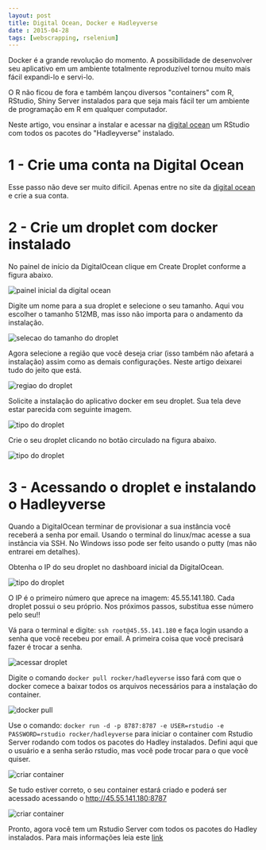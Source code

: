 ```yaml
---
layout: post
title: Digital Ocean, Docker e Hadleyverse
date : 2015-04-28
tags: [webscrapping, rselenium]
--- 
```


Docker é a grande revolução do momento. A possibilidade de desenvolver seu aplicativo em um ambiente totalmente reproduzível tornou muito mais fácil expandi-lo e servi-lo.

O R não ficou de fora e também lançou diversos "containers" com R, RStudio, Shiny Server instalados para que seja mais fácil ter um ambiente de programação em R em qualquer computador.

Neste artigo, vou ensinar a instalar e acessar na [digital ocean](https://www.digitalocean.com/) um RStudio com todos os pacotes do "Hadleyverse" instalado.

# 1 - Crie uma conta na Digital Ocean

Esse passo não deve ser muito difícil. Apenas entre no site da [digital ocean](https://www.digitalocean.com/) e crie a sua conta.

# 2 - Crie um droplet com docker instalado

No painel de início da DigitalOcean clique em Create Droplet conforme a figura abaixo.

![painel inicial da digital ocean](https://dl.dropboxusercontent.com/u/40339739/jekyll/2015-04-28-docker-hadleyverse-digitalocean/fig1.PNG)

Digite um nome para a sua droplet e selecione o seu tamanho. Aqui vou escolher o tamanho 512MB, mas isso não importa para o andamento da instalação.

![selecao do tamanho do droplet](https://dl.dropboxusercontent.com/u/40339739/jekyll/2015-04-28-docker-hadleyverse-digitalocean/fig2.PNG)

Agora selecione a região que você deseja criar (isso também não afetará a instalação) assim como as demais configurações. Neste artigo deixarei tudo do jeito que está.

![regiao do droplet](https://dl.dropboxusercontent.com/u/40339739/jekyll/2015-04-28-docker-hadleyverse-digitalocean/fig3.PNG)

Solicite a instalação do aplicativo docker em seu droplet. Sua tela deve estar parecida com seguinte imagem.

![tipo do droplet](https://dl.dropboxusercontent.com/u/40339739/jekyll/2015-04-28-docker-hadleyverse-digitalocean/fig4.PNG)

Crie o seu droplet clicando no botão circulado na figura abaixo.

![tipo do droplet](https://dl.dropboxusercontent.com/u/40339739/jekyll/2015-04-28-docker-hadleyverse-digitalocean/fig5.PNG)

# 3 - Acessando o droplet e instalando o Hadleyverse

Quando a DigitalOcean terminar de provisionar a sua instância você receberá a senha por email. Usando o terminal do linux/mac acesse a sua instância via SSH. No Windows isso pode ser feito usando o putty (mas não entrarei em detalhes).

Obtenha o IP do seu droplet no dashboard inicial da DigitalOcean.

![tipo do droplet](https://dl.dropboxusercontent.com/u/40339739/jekyll/2015-04-28-docker-hadleyverse-digitalocean/fig6.PNG)

O IP é o primeiro número que aprece na imagem: 45.55.141.180. Cada droplet possui o seu próprio. Nos próximos passos, substitua esse número pelo seu!!

Vá para o terminal e digite: `ssh root@45.55.141.180` e faça login usando a senha que você recebeu por email. A primeira coisa que você precisará fazer é trocar a senha.

![acessar droplet](https://dl.dropboxusercontent.com/u/40339739/jekyll/2015-04-28-docker-hadleyverse-digitalocean/fig7.PNG)

Digite o comando `docker pull rocker/hadleyverse` isso fará com que o docker comece a baixar todos os arquivos necessários para a instalação do container.

![docker pull](https://dl.dropboxusercontent.com/u/40339739/jekyll/2015-04-28-docker-hadleyverse-digitalocean/fig8.PNG)

Use o comando: `docker run -d -p 8787:8787 -e USER=rstudio -e PASSWORD=rstudio rocker/hadleyverse` para iniciar o container com Rstudio Server rodando com todos os pacotes do Hadley instalados. Defini aqui que o usuário e a senha serão rstudio, mas você pode trocar para o que você quiser.

![criar container](https://dl.dropboxusercontent.com/u/40339739/jekyll/2015-04-28-docker-hadleyverse-digitalocean/fig9.PNG)

Se tudo estiver correto, o seu container estará criado e poderá ser acessado acessando o http://45.55.141.180:8787

![criar container](https://dl.dropboxusercontent.com/u/40339739/jekyll/2015-04-28-docker-hadleyverse-digitalocean/fig10.PNG)

Pronto, agora você tem um Rstudio Server com todos os pacotes do Hadley instalados.
Para mais informações leia este [link](https://github.com/rocker-org/rocker/wiki/Using-the-RStudio-image)









